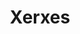 ---
layout: music
title: Xerxes
aif: "/music/AAGreene_Xerxes.aif"
mp3: "/music/AAGreene_Xerxes.mp3"
ogg: "/music/AAGreene_Xerxes.ogg"
---